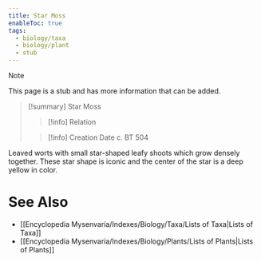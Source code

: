 ```yaml
---
title: Star Moss
enableToc: true
tags:
  - biology/taxa
  - biology/plant
  - stub
---
```


> [!note]
> This page is a stub and has more information that can be added.

> [!summary] Star Moss
> > [!info] Relation
>
> > [!info] Creation Date
> > c. BT 504

Leaved worts with small star-shaped leafy shoots which grow densely together. These star shape is iconic and the center of the star is a deep yellow in color.

# See Also
- [[Encyclopedia Mysenvaria/Indexes/Biology/Taxa/Lists of Taxa|Lists of Taxa]]
- [[Encyclopedia Mysenvaria/Indexes/Biology/Plants/Lists of Plants|Lists of Plants]]
